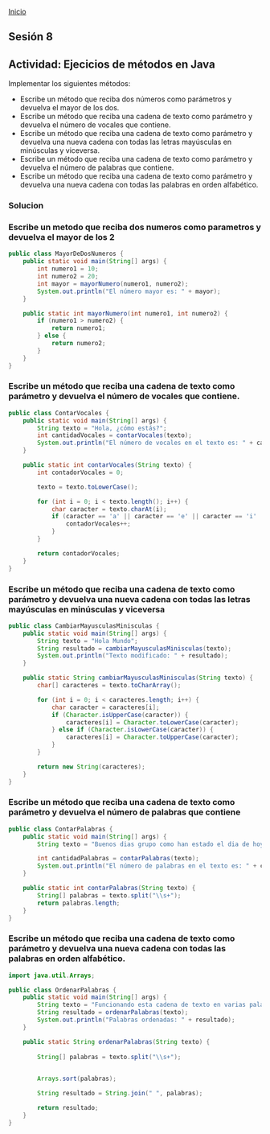 <!-- No borrar o modificar -->
[Inicio](./index.md)

## Sesión 8 


## Actividad: Ejecicios de métodos en Java
Implementar los siguientes métodos:

- Escribe un método que reciba dos números como parámetros y devuelva el mayor de los dos.
- Escribe un método que reciba una cadena de texto como parámetro y devuelva el número de vocales que contiene.
- Escribe un método que reciba una cadena de texto como parámetro y devuelva una nueva cadena con todas las letras mayúsculas en minúsculas y viceversa.
- Escribe un método que reciba una cadena de texto como parámetro y devuelva el número de palabras que contiene.
- Escribe un método que reciba una cadena de texto como parámetro y devuelva una nueva cadena con todas las palabras en orden alfabético.

### Solucion

### Escribe un metodo que reciba dos numeros como parametros y devuelva el mayor de los 2

``` java
public class MayorDeDosNumeros {
    public static void main(String[] args) {
        int numero1 = 10;
        int numero2 = 20;
        int mayor = mayorNumero(numero1, numero2);
        System.out.println("El número mayor es: " + mayor);
    }

    public static int mayorNumero(int numero1, int numero2) {
        if (numero1 > numero2) {
            return numero1;
        } else {
            return numero2;
        }
    }
}
```

### Escribe un método que reciba una cadena de texto como parámetro y devuelva el número de vocales que contiene.

``` java
public class ContarVocales {
    public static void main(String[] args) {
        String texto = "Hola, ¿cómo estás?";
        int cantidadVocales = contarVocales(texto);
        System.out.println("El número de vocales en el texto es: " + cantidadVocales);
    }

    public static int contarVocales(String texto) {
        int contadorVocales = 0;

        texto = texto.toLowerCase();

        for (int i = 0; i < texto.length(); i++) {
            char caracter = texto.charAt(i);
            if (caracter == 'a' || caracter == 'e' || caracter == 'i' || caracter == 'o' || caracter == 'u') {
                contadorVocales++;
            }
        }

        return contadorVocales;
    }
}
```

### Escribe un método que reciba una cadena de texto como parámetro y devuelva una nueva cadena con todas las letras mayúsculas en minúsculas y viceversa

``` java
public class CambiarMayusculasMinisculas {
    public static void main(String[] args) {
        String texto = "Hola Mundo";
        String resultado = cambiarMayusculasMinisculas(texto);
        System.out.println("Texto modificado: " + resultado);
    }

    public static String cambiarMayusculasMinisculas(String texto) {
        char[] caracteres = texto.toCharArray();

        for (int i = 0; i < caracteres.length; i++) {
            char caracter = caracteres[i];
            if (Character.isUpperCase(caracter)) {
                caracteres[i] = Character.toLowerCase(caracter);
            } else if (Character.isLowerCase(caracter)) {
                caracteres[i] = Character.toUpperCase(caracter);
            }
        }

        return new String(caracteres);
    }
}
```

### Escribe un método que reciba una cadena de texto como parámetro y devuelva el número de palabras que contiene

``` java
public class ContarPalabras {
    public static void main(String[] args) {
        String texto = "Buenos dias grupo como han estado el dia de hoy";

        int cantidadPalabras = contarPalabras(texto);
        System.out.println("El número de palabras en el texto es: " + cantidadPalabras);
    }

    public static int contarPalabras(String texto) {
        String[] palabras = texto.split("\\s+"); 
        return palabras.length;
    }
}
```

### Escribe un método que reciba una cadena de texto como parámetro y devuelva una nueva cadena con todas las palabras en orden alfabético.
``` java
import java.util.Arrays;

public class OrdenarPalabras {
    public static void main(String[] args) {
        String texto = "Funcionando esta cadena de texto en varias palabras.";
        String resultado = ordenarPalabras(texto);
        System.out.println("Palabras ordenadas: " + resultado);
    }

    public static String ordenarPalabras(String texto) {
        
        String[] palabras = texto.split("\\s+");

       
        Arrays.sort(palabras);

        String resultado = String.join(" ", palabras);

        return resultado;
    }
}
```




